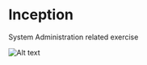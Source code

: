 # Inception

System Administration related exercise

![Alt text](https://it-class1158.ru/itclass/media/all_other_files/1234.png)
